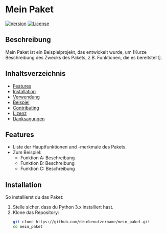 # Mein Paket

[![Version](https://img.shields.io/badge/version-1.0.0-blue.svg)](https://github.com/deinbenutzername/mein_paket/releases)
[![License](https://img.shields.io/badge/license-MIT-green.svg)](LICENSE)

## Beschreibung

Mein Paket ist ein Beispielprojekt, das entwickelt wurde, um [Kurze Beschreibung des Zwecks des Pakets, z.B. Funktionen, die es bereitstellt].

## Inhaltsverzeichnis

- [Features](#features)
- [Installation](#installation)
- [Verwendung](#verwendung)
- [Beispiel](#beispiel)
- [Contributing](#contributing)
- [Lizenz](#lizenz)
- [Danksagungen](#danksagungen)

## Features

- Liste der Hauptfunktionen und -merkmale des Pakets.
- Zum Beispiel:
  - Funktion A: Beschreibung
  - Funktion B: Beschreibung
  - Funktion C: Beschreibung

## Installation

So installierst du das Paket:

1. Stelle sicher, dass du Python 3.x installiert hast.
2. Klone das Repository:
   ```bash
   git clone https://github.com/deinbenutzername/mein_paket.git
   cd mein_paket
